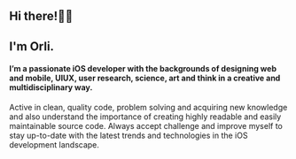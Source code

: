 ## Hi there!👋🏻 
## I'm Orli.
#### I’m a passionate iOS developer with the backgrounds of designing web and mobile, UIUX, user research, science, art and think in a creative and multidisciplinary way. 
Active in clean, quality code, problem solving and acquiring new knowledge and also understand the importance of creating highly readable and easily maintainable source code. Always accept challenge and improve myself to stay up-to-date with the latest trends and technologies in the iOS development landscape.
<!--
**cleopatra1314/cleopatra1314** is a ✨ _special_ ✨ repository because its `README.md` (this file) appears on your GitHub profile.

Here are some ideas to get you started:

- 🔭 I’m currently working on ...
- 🌱 I’m currently learning ...
- 👯 I’m looking to collaborate on ...
- 🤔 I’m looking for help with ...
- 💬 Ask me about ...
- 📫 How to reach me: ...
- 😄 Pronouns: ...
- ⚡ Fun fact: ...
-->
